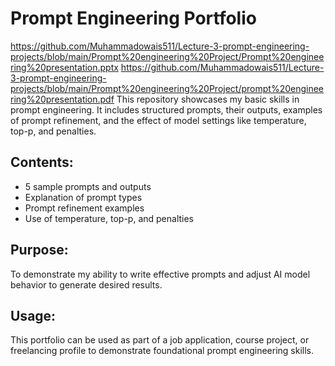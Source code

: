 # Prompt Engineering Portfolio
https://github.com/Muhammadowais511/Lecture-3-prompt-engineering-projects/blob/main/Prompt%20engineering%20Project/Prompt%20engineering%20presentation.pptx
https://github.com/Muhammadowais511/Lecture-3-prompt-engineering-projects/blob/main/Prompt%20engineering%20Project/prompt%20engineering%20presentation.pdf
This repository showcases my basic skills in prompt engineering. It includes structured prompts, their outputs, examples of prompt refinement, and the effect of model settings like temperature, top-p, and penalties.

## Contents:
- 5 sample prompts and outputs
- Explanation of prompt types
- Prompt refinement examples
- Use of temperature, top-p, and penalties

## Purpose:
To demonstrate my ability to write effective prompts and adjust AI model behavior to generate desired results.

## Usage:
This portfolio can be used as part of a job application, course project, or freelancing profile to demonstrate foundational prompt engineering skills.
